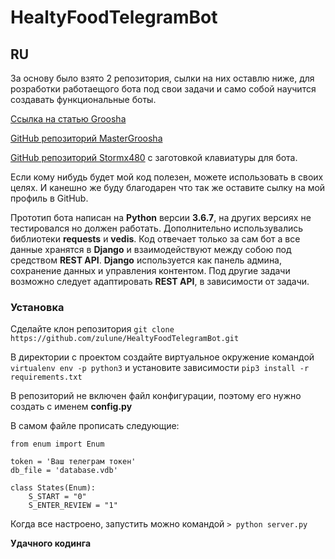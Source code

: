 # HealtyFoodTelegramBot

## RU

За основу было взято 2 репозитория, сылки на них оставлю ниже, для розработки работаещого бота под свои задачи и само собой научится создавать функциональные боты.

[Ссылка на статью Groosha](https://groosha.gitbooks.io/telegram-bot-lessons/content/chapter11.html)

[GitHub репозиторий MasterGroosha](https://github.com/MasterGroosha/telegram-tutorial)

[GitHub репозиторий Stormx480](https://github.com/Stormx480/telegram-keyboard-bot) с заготовкой клавиатуры для бота.

Если кому нибудь будет мой код полезен, можете использовать в своих целях. И канешно же буду благодарен что так же оставите сылку на мой профиль в  GitHub.

Прототип бота написан на **Python** версии **3.6.7**, на других версиях не тестировался но должен работать. Дополнительно использувались библиотеки **requests** и **vedis**. Код отвечает только за сам бот а все данные хранятся в **Django** и взаимодействуют между собою под средством **REST API**. **Django** используется как панель админа, сохранение данных и управления контентом. Под другие задачи возможно следует адаптировать **REST API**, в зависимости от задачи.

### Установка
Сделайте клон репозитория ```git clone https://github.com/zulune/HealtyFoodTelegramBot.git ```

В директории с проектом создайте виртуальное окружение командой  
```virtualenv env -p python3```
и установите зависимости ```pip3 install -r requirements.txt```

В репозиторий не включен файл конфигурации, поэтому его нужно создать с именем **config.py**

В самом файле прописать следующие:
```
from enum import Enum

token = 'Ваш телеграм токен'
db_file = 'database.vdb'

class States(Enum):
    S_START = "0"
    S_ENTER_REVIEW = "1"
```

Когда все настроено, запустить можно командой ```> python server.py```

**Удачного кодинга**